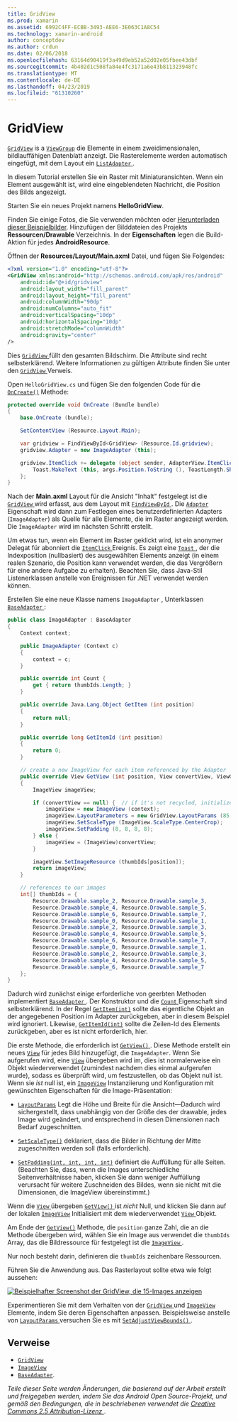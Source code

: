 ```yaml
---
title: GridView
ms.prod: xamarin
ms.assetid: 6992C4FF-ECBB-3493-AEE6-3E063C1A8C54
ms.technology: xamarin-android
author: conceptdev
ms.author: crdun
ms.date: 02/06/2018
ms.openlocfilehash: 63164d90419f3a49d9eb52a52d02e05fbee43dbf
ms.sourcegitcommit: 4b402d1c508fa84e4fc3171a6e43b811323948fc
ms.translationtype: MT
ms.contentlocale: de-DE
ms.lasthandoff: 04/23/2019
ms.locfileid: "61310260"
---
```

# <a name="gridview"></a>GridView

[`GridView`](https://developer.xamarin.com/api/type/Android.Widget.GridView/) is a [`ViewGroup`](https://developer.xamarin.com/api/type/Android.Views.ViewGroup/)
die Elemente in einem zweidimensionalen, bildlauffähigen Datenblatt anzeigt. Die Rasterelemente werden automatisch eingefügt, mit dem Layout ein [ `ListAdapter` ](https://developer.xamarin.com/api/property/Android.App.ListActivity.ListAdapter/).

In diesem Tutorial erstellen Sie ein Raster mit Miniaturansichten. Wenn ein Element ausgewählt ist, wird eine eingeblendeten Nachricht, die Position des Bilds angezeigt.

Starten Sie ein neues Projekt namens **HelloGridView**.

Finden Sie einige Fotos, die Sie verwenden möchten oder [Herunterladen dieser Beispielbilder](https://developer.android.com/shareables/sample_images.zip). Hinzufügen der Bilddateien des Projekts **Ressourcen/Drawable** Verzeichnis. In der **Eigenschaften** legen die Build-Aktion für jedes **AndroidResource**.

Öffnen der **Resources/Layout/Main.axml** Datei, und fügen Sie Folgendes:

```xml
<?xml version="1.0" encoding="utf-8"?>
<GridView xmlns:android="http://schemas.android.com/apk/res/android"
    android:id="@+id/gridview"
    android:layout_width="fill_parent"
    android:layout_height="fill_parent"
    android:columnWidth="90dp"
    android:numColumns="auto_fit"
    android:verticalSpacing="10dp"
    android:horizontalSpacing="10dp"
    android:stretchMode="columnWidth"
    android:gravity="center"
/>
```

Dies [ `GridView` ](https://developer.xamarin.com/api/type/Android.Widget.GridView/) füllt den gesamten Bildschirm. Die Attribute sind recht selbsterklärend. Weitere Informationen zu gültigen Attribute finden Sie unter den [ `GridView` ](https://developer.xamarin.com/api/type/Android.Widget.GridView/) Verweis.

Open `HelloGridView.cs` und fügen Sie den folgenden Code für die [`OnCreate()`](https://developer.xamarin.com/api/member/Android.App.Activity.OnCreate/p/Android.OS.Bundle/)
Methode:

```csharp
protected override void OnCreate (Bundle bundle)
{
    base.OnCreate (bundle);

    SetContentView (Resource.Layout.Main);

    var gridview = FindViewById<GridView> (Resource.Id.gridview);
    gridview.Adapter = new ImageAdapter (this);

    gridview.ItemClick += delegate (object sender, AdapterView.ItemClickEventArgs args) {
        Toast.MakeText (this, args.Position.ToString (), ToastLength.Short).Show ();
    };
}
```

Nach der **Main.axml** Layout für die Ansicht "Inhalt" festgelegt ist die [ `GridView` ](https://developer.xamarin.com/api/type/Android.Widget.GridView/) wird erfasst, aus dem Layout mit [ `FindViewById` ](https://developer.xamarin.com/api/member/Android.App.Activity.FindViewById/). Die [`Adapter`](https://developer.xamarin.com/api/property/Android.Widget.AdapterView.RawAdapter/)
Eigenschaft wird dann zum Festlegen eines benutzerdefinierten Adapters (`ImageAdapter`) als Quelle für alle Elemente, die im Raster angezeigt werden. Die `ImageAdapter` wird im nächsten Schritt erstellt.

Um etwas tun, wenn ein Element im Raster geklickt wird, ist ein anonymer Delegat für abonniert die [ `ItemClick` ](https://developer.xamarin.com/api/event/Android.Widget.AdapterView.ItemClick/) Ereignis.
Es zeigt eine [ `Toast` ](https://developer.xamarin.com/api/type/Android.Widget.Toast/) , der die Indexposition (nullbasiert) des ausgewählten Elements anzeigt (in einem realen Szenario, die Position kann verwendet werden, die das Vergrößern für eine andere Aufgabe zu erhalten). Beachten Sie, dass Java-Stil Listenerklassen anstelle von Ereignissen für .NET verwendet werden können.

Erstellen Sie eine neue Klasse namens `ImageAdapter` , Unterklassen [ `BaseAdapter` ](https://developer.xamarin.com/api/type/Android.Widget.BaseAdapter/):

```csharp
public class ImageAdapter : BaseAdapter
{
    Context context;

    public ImageAdapter (Context c)
    {
        context = c;
    }

    public override int Count {
        get { return thumbIds.Length; }
    }

    public override Java.Lang.Object GetItem (int position)
    {
        return null;
    }

    public override long GetItemId (int position)
    {
        return 0;
    }

    // create a new ImageView for each item referenced by the Adapter
    public override View GetView (int position, View convertView, ViewGroup parent)
    {
        ImageView imageView;

        if (convertView == null) {  // if it's not recycled, initialize some attributes
            imageView = new ImageView (context);
            imageView.LayoutParameters = new GridView.LayoutParams (85, 85);
            imageView.SetScaleType (ImageView.ScaleType.CenterCrop);
            imageView.SetPadding (8, 8, 8, 8);
        } else {
            imageView = (ImageView)convertView;
        }

        imageView.SetImageResource (thumbIds[position]);
        return imageView;
    }

    // references to our images
    int[] thumbIds = {
        Resource.Drawable.sample_2, Resource.Drawable.sample_3,
        Resource.Drawable.sample_4, Resource.Drawable.sample_5,
        Resource.Drawable.sample_6, Resource.Drawable.sample_7,
        Resource.Drawable.sample_0, Resource.Drawable.sample_1,
        Resource.Drawable.sample_2, Resource.Drawable.sample_3,
        Resource.Drawable.sample_4, Resource.Drawable.sample_5,
        Resource.Drawable.sample_6, Resource.Drawable.sample_7,
        Resource.Drawable.sample_0, Resource.Drawable.sample_1,
        Resource.Drawable.sample_2, Resource.Drawable.sample_3,
        Resource.Drawable.sample_4, Resource.Drawable.sample_5,
        Resource.Drawable.sample_6, Resource.Drawable.sample_7
    };
}
```

Dadurch wird zunächst einige erforderliche von geerbten Methoden implementiert [ `BaseAdapter` ](https://developer.xamarin.com/api/type/Android.Widget.BaseAdapter/). Der Konstruktor und die [ `Count` ](https://developer.xamarin.com/api/property/Android.Widget.BaseAdapter.Count/) Eigenschaft sind selbsterklärend. In der Regel [`GetItem(int)`](https://developer.xamarin.com/api/member/Android.Widget.BaseAdapter.GetItem/)
sollte das eigentliche Objekt an der angegebenen Position im Adapter zurückgeben, aber in diesem Beispiel wird ignoriert. Likewise, [`GetItemId(int)`](https://developer.xamarin.com/api/member/Android.Widget.BaseAdapter.GetItemId/)
sollte die Zeilen-Id des Elements zurückgeben, aber es ist nicht erforderlich, hier.

Die erste Methode, die erforderlich ist [ `GetView()` ](https://developer.xamarin.com/api/member/Android.Widget.BaseAdapter.GetView/).
Diese Methode erstellt ein neues [`View`](https://developer.xamarin.com/api/type/Android.Views.View/)
für jedes Bild hinzugefügt, die `ImageAdapter`. Wenn Sie aufgerufen wird, eine [`View`](https://developer.xamarin.com/api/type/Android.Views.View/)
übergeben wird im, dies ist normalerweise ein Objekt wiederverwendet (zumindest nachdem dies einmal aufgerufen wurde), sodass es überprüft wird, um festzustellen, ob das Objekt null ist. Wenn sie *ist* null ist, ein [`ImageView`](https://developer.xamarin.com/api/type/Android.Widget.ImageView/)
Instanziierung und Konfiguration mit gewünschten Eigenschaften für die Image-Präsentation:

- [`LayoutParams`](https://developer.xamarin.com/api/property/Android.Views.View.LayoutParameters/) Legt die Höhe und Breite für die Ansicht&mdash;Dadurch wird sichergestellt, dass unabhängig von der Größe des der drawable, jedes Image wird geändert, und entsprechend in diesen Dimensionen nach Bedarf zugeschnitten.

- [`SetScaleType()`](https://developer.xamarin.com/api/member/Android.Widget.ImageView.SetScaleType/) deklariert, dass die Bilder in Richtung der Mitte zugeschnitten werden soll (falls erforderlich).

- [`SetPadding(int, int, int, int)`](https://developer.xamarin.com/api/member/Android.Views.View.SetPadding/) definiert die Auffüllung für alle Seiten. (Beachten Sie, dass, wenn die Images unterschiedliche Seitenverhältnisse haben, klicken Sie dann weniger Auffüllung verursacht für weitere Zuschneiden des Bildes, wenn sie nicht mit die Dimensionen, die ImageView übereinstimmt.)

Wenn die [ `View` ](https://developer.xamarin.com/api/type/Android.Views.View/) übergeben [ `GetView()` ](https://developer.xamarin.com/api/member/Android.Widget.BaseAdapter.GetView/) ist *nicht* Null, und klicken Sie dann auf der lokalen [`ImageView`](https://developer.xamarin.com/api/type/Android.Widget.ImageView/)
Initialisiert mit dem wiederverwendet [ `View` ](https://developer.xamarin.com/api/type/Android.Views.View/) Objekt.

Am Ende der [`GetView()`](https://developer.xamarin.com/api/member/Android.Widget.BaseAdapter.GetView/)
Methode, die `position` ganze Zahl, die an die Methode übergeben wird, wählen Sie ein Image aus verwendet die `thumbIds` Array, das die Bildressource für festgelegt ist die [ `ImageView` ](https://developer.xamarin.com/api/type/Android.Widget.ImageView/).

Nur noch besteht darin, definieren die `thumbIds` zeichenbare Ressourcen.

Führen Sie die Anwendung aus. Das Rasterlayout sollte etwa wie folgt aussehen:

[![Beispielhafter Screenshot der GridView, die 15-Images anzeigen](grid-view-images/helloviews4.png)](grid-view-images/helloviews4.png#lightbox)

Experimentieren Sie mit dem Verhalten von der [ `GridView` ](https://developer.xamarin.com/api/type/Android.Widget.GridView/) und [`ImageView`](https://developer.xamarin.com/api/type/Android.Widget.ImageView/)
Elemente, indem Sie deren Eigenschaften anpassen. Beispielsweise anstelle von [ `LayoutParams` ](https://developer.xamarin.com/api/property/Android.Views.View.LayoutParameters/) versuchen Sie es mit [ `SetAdjustViewBounds()` ](https://developer.xamarin.com/api/member/Android.Widget.ImageView.SetAdjustViewBounds/).


## <a name="references"></a>Verweise

-   [`GridView`](https://developer.xamarin.com/api/type/Android.Widget.GridView/) 
-   [`ImageView`](https://developer.xamarin.com/api/type/Android.Widget.ImageView/)
-   [`BaseAdapter`](https://developer.xamarin.com/api/type/Android.Widget.BaseAdapter/).

*Teile dieser Seite werden Änderungen, die basierend auf der Arbeit erstellt und freigegeben werden, indem Sie das Android Open Source-Projekt, und gemäß den Bedingungen, die in beschriebenen verwendet die*
[*Creative Commons 2.5 Attribution-Lizenz* ](http://creativecommons.org/licenses/by/2.5/).
